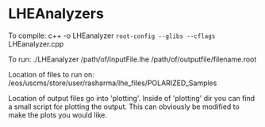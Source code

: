 LHEAnalyzers
============

To compile:
c++ -o LHEanalyzer `root-config --glibs --cflags` LHEanalyzer.cpp

To run:
./LHEanalyzer  /path/of/inputFile.lhe   /path/of/outputfile/filename.root

Location of files to run on:
/eos/uscms/store/user/rasharma/lhe_files/POLARIZED_Samples

Location of output files go into 'plotting'.  Inside of 'plotting' dir you can find a small script for plotting the output.  This can obviously be modified to make the plots you would like.

